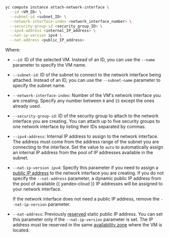 ```bash
yc compute instance attach-network-interface \
  --id <VM_ID> \
  --subnet-id <subnet_ID> \
  --network-interface-index <network_interface_number> \
  --security-group-id <security_group_ID> \
  --ipv4-address <internal_IP_address> \
  --nat-ip-version ipv4 \
  --nat-address <public_IP_address>
```

Where:
* `--id`: ID of the selected VM. Instead of an ID, you can use the `--name` parameter to specify the VM name.
* `--subnet-id`: ID of the subnet to connect to the network interface being attached. Instead of an ID, you can use the `--subnet-name` parameter to specify the subnet name.
* `--network-interface-index`: Number of the VM's network interface you are creating. Specify any number between `0` and `15` except the ones already used.
* `--security-group-id`: ID of the security group to attach to the network interface you are creating. You can attach up to five security groups to one network interface by listing their IDs separated by commas.
* `--ipv4-address`: Internal IP address to assign to the network interface. The address must come from the address range of the subnet you are connecting to the interface. Set the value to `auto` to automatically assign an internal IP address from the pool of IP addresses available in the subnet.
* `--nat-ip-version ipv4`: Specify this parameter if you need to assign a [public IP address](../../vpc/concepts/address.md#public-addresses) to the network interface you are creating. If you do not specify the `--nat-address` parameter, a dynamic public IP address from the pool of available {{ yandex-cloud }} IP addresses will be assigned to your network interface.

   If the network interface does not need a public IP address, remove the `--nat-ip-version` parameter.

* `--nat-address`: Previously [reserved](../../vpc/operations/get-static-ip.md) static public IP address. You can set this parameter only if the `--nat-ip-version` parameter is set. The IP address must be reserved in the same [availability zone](../../overview/concepts/geo-scope.md) where the VM is located.